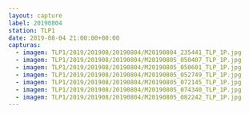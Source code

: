```yaml
---
layout: capture
label: 20190804
station: TLP1
date: 2019-08-04 21:00:00+00:00
capturas:
  - imagem: TLP1/2019/201908/20190804/M20190804_235441_TLP_1P.jpg
  - imagem: TLP1/2019/201908/20190804/M20190805_050407_TLP_1P.jpg
  - imagem: TLP1/2019/201908/20190804/M20190805_050601_TLP_1P.jpg
  - imagem: TLP1/2019/201908/20190804/M20190805_052749_TLP_1P.jpg
  - imagem: TLP1/2019/201908/20190804/M20190805_072145_TLP_1P.jpg
  - imagem: TLP1/2019/201908/20190804/M20190805_074340_TLP_1P.jpg
  - imagem: TLP1/2019/201908/20190804/M20190805_082242_TLP_1P.jpg
---
```

